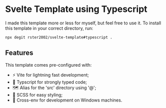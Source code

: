 # Svelte Template using Typescript

I made this template more or less for myself, but feel free to use it. To install this template in your correct 
directory, run:

```bash
npx degit rster2002/svelte-template#typescript .
```

## Features

This template comes pre-configured with:

* ⚡️ Vite for lightning fast development;
* 💪 Typscript for strongly typed code;
* 🗺 Alias for the 'src' directory using '@';
* 🎨 SCSS for easy styling;
* 🔀 Cross-env for development on Windows machines.